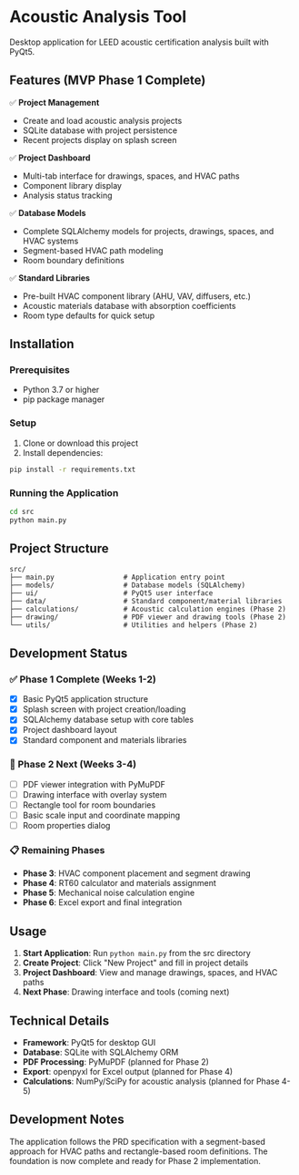 # Acoustic Analysis Tool

Desktop application for LEED acoustic certification analysis built with PyQt5.

## Features (MVP Phase 1 Complete)

✅ **Project Management**
- Create and load acoustic analysis projects
- SQLite database with project persistence
- Recent projects display on splash screen

✅ **Project Dashboard**
- Multi-tab interface for drawings, spaces, and HVAC paths
- Component library display
- Analysis status tracking

✅ **Database Models**
- Complete SQLAlchemy models for projects, drawings, spaces, and HVAC systems
- Segment-based HVAC path modeling
- Room boundary definitions

✅ **Standard Libraries**
- Pre-built HVAC component library (AHU, VAV, diffusers, etc.)
- Acoustic materials database with absorption coefficients
- Room type defaults for quick setup

## Installation

### Prerequisites
- Python 3.7 or higher
- pip package manager

### Setup
1. Clone or download this project
2. Install dependencies:
```bash
pip install -r requirements.txt
```

### Running the Application
```bash
cd src
python main.py
```

## Project Structure

```
src/
├── main.py                 # Application entry point
├── models/                 # Database models (SQLAlchemy)
├── ui/                     # PyQt5 user interface
├── data/                   # Standard component/material libraries
├── calculations/           # Acoustic calculation engines (Phase 2)
├── drawing/                # PDF viewer and drawing tools (Phase 2)
└── utils/                  # Utilities and helpers (Phase 2)
```

## Development Status

### ✅ Phase 1 Complete (Weeks 1-2)
- [x] Basic PyQt5 application structure
- [x] Splash screen with project creation/loading
- [x] SQLAlchemy database setup with core tables
- [x] Project dashboard layout
- [x] Standard component and materials libraries

### 🔄 Phase 2 Next (Weeks 3-4)
- [ ] PDF viewer integration with PyMuPDF
- [ ] Drawing interface with overlay system
- [ ] Rectangle tool for room boundaries
- [ ] Basic scale input and coordinate mapping
- [ ] Room properties dialog

### 📋 Remaining Phases
- **Phase 3**: HVAC component placement and segment drawing
- **Phase 4**: RT60 calculator and materials assignment  
- **Phase 5**: Mechanical noise calculation engine
- **Phase 6**: Excel export and final integration

## Usage

1. **Start Application**: Run `python main.py` from the src directory
2. **Create Project**: Click "New Project" and fill in project details
3. **Project Dashboard**: View and manage drawings, spaces, and HVAC paths
4. **Next Phase**: Drawing interface and tools (coming next)

## Technical Details

- **Framework**: PyQt5 for desktop GUI
- **Database**: SQLite with SQLAlchemy ORM
- **PDF Processing**: PyMuPDF (planned for Phase 2)
- **Export**: openpyxl for Excel output (planned for Phase 4)
- **Calculations**: NumPy/SciPy for acoustic analysis (planned for Phase 4-5)

## Development Notes

The application follows the PRD specification with a segment-based approach for HVAC paths and rectangle-based room definitions. The foundation is now complete and ready for Phase 2 implementation.